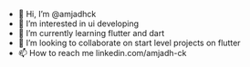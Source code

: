 - 👋 Hi, I’m @amjadhck
- 👀 I’m interested in ui developing
- 🌱 I’m currently learning flutter and dart
- 💞️ I’m looking to collaborate on start level projects on flutter
- 📫 How to reach me linkedin.com/amjadh-ck

<!---
amjadhck/amjadhck is a ✨ special ✨ repository because its `README.md` (this file) appears on your GitHub profile.
You can click the Preview link to take a look at your changes.
--->
